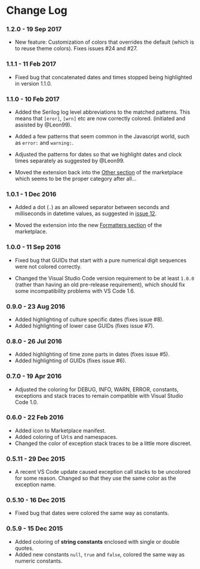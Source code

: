 # Change Log

### 1.2.0 - 19 Sep 2017

* New feature: Customization of colors that overrides the default (which is to reuse theme colors). Fixes issues #24 and #27.

### 1.1.1 - 11 Feb 2017

* Fixed bug that concatenated dates and times stopped being highlighted in version 1.1.0.

### 1.1.0 - 10 Feb 2017

* Added the Serilog log level abbreviations to the matched patterns. This means that `[eror]`, `[wrn]` etc are now correctly colored. (initiated and assisted by @Leon99).

* Added a few patterns that seem common in the Javascript world, such as `error:` and `warning:`.

* Adjusted the patterns for dates so that we highlight dates and clock times separately as suggested by @Leon99.

* Moved the extension back into the [Other section](https://marketplace.visualstudio.com/search?target=VSCode&category=Other) of the marketplace which seems to be the proper category after all...


### 1.0.1 - 1 Dec 2016

* Added a dot (`.`) as an allowed separator between seconds and milliseconds in datetime values, as suggested in [issue 12](https://github.com/emilast/vscode-logfile-highlighter/issues/12).

* Moved the extension into the new [Formatters section](https://marketplace.visualstudio.com/search?target=VSCode&category=Formatters) of the marketplace.

### 1.0.0 - 11 Sep 2016

* Fixed bug that GUIDs that start with a pure numerical digit sequences were not colored correctly. 

* Changed the Visual Studio Code version requirement to be at least `1.0.0` (rather than having an old pre-release requirement),
  which should fix some incompatibility problems with VS Code 1.6. 

### 0.9.0 - 23 Aug 2016

* Added highlighting of culture specific dates (fixes issue #8).
* Added highlighting of lower case GUIDs (fixes issue #7).

### 0.8.0 - 26 Jul 2016

* Added highlighting of time zone parts in dates (fixes issue #5).
* Added highlighting of GUIDs (fixes issue #6).

### 0.7.0 - 19 Apr 2016

* Adjusted the coloring for DEBUG, INFO, WARN, ERROR, constants, exceptions and stack traces to remain compatible with Visual Studio Code 1.0.

### 0.6.0 - 22 Feb 2016

* Added icon to Marketplace manifest.
* Added coloring of Url:s and namespaces.
* Changed the color of exception stack traces to be a little more discreet. 

### 0.5.11 - 29 Dec 2015

* A recent VS Code update caused exception call stacks to be uncolored for some reason. Changed so that they use the same color as the exception name.

### 0.5.10 - 16 Dec 2015

* Fixed bug that dates were colored the same way as constants.

### 0.5.9 - 15 Dec 2015

* Added coloring of **string constants** enclosed with single or double quotes.
* Added new constants `null`, `true` and `false`, colored the same way as numeric constants.


[sample]: https://raw.githubusercontent.com/emilast/vscode-logfile-highlighter/master/content/sample.png